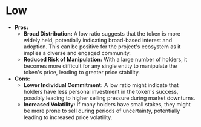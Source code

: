 # Low

* **Pros:**
  * **Broad Distribution:** A low ratio suggests that the token is more widely held, potentially indicating broad-based interest and adoption. This can be positive for the project's ecosystem as it implies a diverse and engaged community.
  * **Reduced Risk of Manipulation:** With a large number of holders, it becomes more difficult for any single entity to manipulate the token's price, leading to greater price stability.
* **Cons:**
  * **Lower Individual Commitment:** A low ratio might indicate that holders have less personal investment in the token's success, possibly leading to higher selling pressure during market downturns.
  * **Increased Volatility:** If many holders have small stakes, they might be more prone to sell during periods of uncertainty, potentially leading to increased price volatility.
